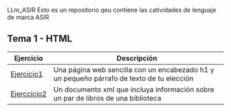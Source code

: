 LLm_ASIR
Esto es un repositorio qeu contiene las catividades de lenguaje de marca ASIR

## Tema 1 - HTML


|          Ejercicio                      |     Descripción                                                                          |
| --------------------------------------- | ------------------------------------------------------------------------------------------ |
| [Ejercicio1](tema1/activHTML1.html)     |  Una página web sencilla con un encabezado h1 y un pequeño párrafo de texto de tu elección |
| [Ejerccicio2](tema2/biblioteca.html)     |  Un documento xml que incluya información sobre un par de libros de una biblioteca        |
